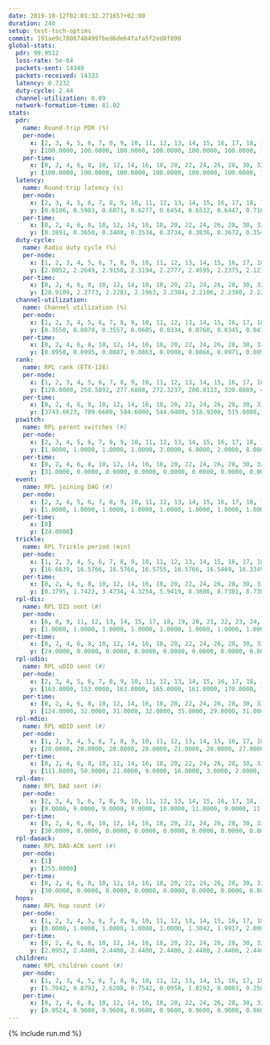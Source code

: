 ```yaml
---
date: 2019-10-12T02:03:32.271657+02:00
duration: 240
setup: test-tsch-optims
commit: 191ae9c7808740499fbed6de64fafa5f2ed8f890
global-stats:
  pdr: 99.9512
  loss-rate: 5e-04
  packets-sent: 14340
  packets-received: 14333
  latency: 0.7232
  duty-cycle: 2.44
  channel-utilization: 0.09
  network-formation-time: 81.02
stats:
  pdr:
    name: Round-trip PDR (%)
    per-node:
      x: [2, 3, 4, 5, 6, 7, 8, 9, 10, 11, 12, 13, 14, 15, 16, 17, 18, 19, 20, 21, 22, 23, 24, 25]
      y: [100.0000, 100.0000, 100.0000, 100.0000, 100.0000, 100.0000, 100.0000, 100.0000, 100.0000, 100.0000, 100.0000, 100.0000, 100.0000, 100.0000, 100.0000, 100.0000, 100.0000, 100.0000, 100.0000, 100.0000, 100.0000, 100.0000, 100.0000, 98.7993]
    per-time:
      x: [0, 2, 4, 6, 8, 10, 12, 14, 16, 18, 20, 22, 24, 26, 28, 30, 32, 34, 36, 38, 40, 42, 44, 46, 48, 50, 52, 54, 56, 58, 60, 62, 64, 66, 68, 70, 72, 74, 76, 78, 80, 82, 84, 86, 88, 90, 92, 94, 96, 98, 100, 102, 104, 106, 108, 110, 112, 114, 116, 118, 120, 122, 124, 126, 128, 130, 132, 134, 136, 138, 140, 142, 144, 146, 148, 150, 152, 154, 156, 158, 160, 162, 164, 166, 168, 170, 172, 174, 176, 178, 180, 182, 184, 186, 188, 190, 192, 194, 196, 198, 200, 202, 204, 206, 208, 210, 212, 214, 216, 218, 220, 222, 224, 226, 228, 230, 232, 234, 236, 238, 240]
      y: [100.0000, 100.0000, 100.0000, 100.0000, 100.0000, 100.0000, 100.0000, 100.0000, 100.0000, 100.0000, 100.0000, 100.0000, 100.0000, 100.0000, 100.0000, 100.0000, 100.0000, 100.0000, 100.0000, 100.0000, 100.0000, 100.0000, 100.0000, 100.0000, 100.0000, 100.0000, 100.0000, 100.0000, 100.0000, 100.0000, 100.0000, 100.0000, 100.0000, 100.0000, 100.0000, 100.0000, 95.8333, 98.3333, 100.0000, 100.0000, 100.0000, 100.0000, 100.0000, 100.0000, 100.0000, 100.0000, 100.0000, 100.0000, 100.0000, 100.0000, 100.0000, 100.0000, 100.0000, 100.0000, 100.0000, 100.0000, 100.0000, 100.0000, 100.0000, 100.0000, 100.0000, 100.0000, 100.0000, 100.0000, 100.0000, 100.0000, 100.0000, 100.0000, 100.0000, 100.0000, 100.0000, 100.0000, 100.0000, 100.0000, 100.0000, 100.0000, 100.0000, 100.0000, 100.0000, 100.0000, 100.0000, 100.0000, 100.0000, 100.0000, 100.0000, 100.0000, 100.0000, 100.0000, 100.0000, 100.0000, 100.0000, 100.0000, 100.0000, 100.0000, 100.0000, 100.0000, 100.0000, 100.0000, 100.0000, 100.0000, 100.0000, 100.0000, 100.0000, 100.0000, 100.0000, 100.0000, 100.0000, 100.0000, 100.0000, 100.0000, 100.0000, 100.0000, 100.0000, 100.0000, 100.0000, 100.0000, 100.0000, 100.0000, 100.0000, 100.0000, null]
  latency:
    name: Round-trip latency (s)
    per-node:
      x: [2, 3, 4, 5, 6, 7, 8, 9, 10, 11, 12, 13, 14, 15, 16, 17, 18, 19, 20, 21, 22, 23, 24, 25]
      y: [0.6106, 0.5983, 0.6071, 0.6277, 0.6454, 0.6532, 0.6447, 0.7103, 0.6826, 0.6906, 0.6471, 0.6339, 0.7520, 0.7374, 0.6791, 0.7594, 0.7810, 0.6991, 0.8683, 0.7735, 0.8874, 0.9140, 0.9182, 0.8366]
    per-time:
      x: [0, 2, 4, 6, 8, 10, 12, 14, 16, 18, 20, 22, 24, 26, 28, 30, 32, 34, 36, 38, 40, 42, 44, 46, 48, 50, 52, 54, 56, 58, 60, 62, 64, 66, 68, 70, 72, 74, 76, 78, 80, 82, 84, 86, 88, 90, 92, 94, 96, 98, 100, 102, 104, 106, 108, 110, 112, 114, 116, 118, 120, 122, 124, 126, 128, 130, 132, 134, 136, 138, 140, 142, 144, 146, 148, 150, 152, 154, 156, 158, 160, 162, 164, 166, 168, 170, 172, 174, 176, 178, 180, 182, 184, 186, 188, 190, 192, 194, 196, 198, 200, 202, 204, 206, 208, 210, 212, 214, 216, 218, 220, 222, 224, 226, 228, 230, 232, 234, 236, 238, 240]
      y: [0.3891, 0.3650, 0.3408, 0.3534, 0.3734, 0.3836, 0.3672, 0.3545, 0.3700, 0.3476, 0.3440, 0.3683, 0.3648, 0.3573, 0.3554, 0.3599, 0.3719, 0.3962, 0.3651, 0.3320, 0.3523, 0.3868, 0.3471, 0.3673, 0.3616, 0.3509, 0.3688, 0.3470, 0.3585, 0.3735, 0.3563, 0.3335, 0.3719, 0.3564, 0.3577, 0.3443, 0.3418, 0.3603, 0.3400, 0.3209, 0.3650, 0.4026, 0.3240, 0.3582, 0.3598, 0.3441, 0.2919, 0.3455, 0.3527, 0.3539, 0.3458, 0.3853, 0.3367, 0.4920, 0.5311, 0.3363, 0.3614, 0.3483, 0.3386, 0.5996, 0.6807, 0.6093, 0.4741, 0.3557, 0.3585, 0.7214, 1.0788, 0.8876, 0.5999, 0.5591, 0.4226, 0.7354, 1.2856, 1.2510, 0.9248, 0.6712, 0.6330, 0.8400, 1.2779, 1.2727, 1.2749, 1.0751, 0.8808, 0.8282, 1.2326, 1.2500, 1.2659, 1.2586, 1.2158, 1.0582, 1.2690, 1.2886, 1.2729, 1.2727, 1.2714, 1.2617, 1.2615, 1.2847, 1.2619, 1.2710, 1.2771, 1.2794, 1.2527, 1.2638, 1.2783, 1.2477, 1.2812, 1.2651, 1.2681, 1.2620, 1.2629, 1.2825, 1.2762, 1.2963, 1.2736, 1.3096, 1.2371, 1.2760, 1.2645, 1.2570, null]
  duty-cycle:
    name: Radio duty cycle (%)
    per-node:
      x: [1, 2, 3, 4, 5, 6, 7, 8, 9, 10, 11, 12, 13, 14, 15, 16, 17, 18, 19, 20, 21, 22, 23, 24, 25]
      y: [2.8052, 2.2649, 2.9150, 2.3194, 2.2777, 2.4595, 2.2375, 2.1212, 2.1994, 2.2958, 2.2358, 2.2982, 2.5371, 2.3641, 2.3591, 2.6890, 2.4804, 2.4650, 2.6221, 2.5701, 2.4471, 2.5797, 2.4228, 2.4734, 2.4697]
    per-time:
      x: [0, 2, 4, 6, 8, 10, 12, 14, 16, 18, 20, 22, 24, 26, 28, 30, 32, 34, 36, 38, 40, 42, 44, 46, 48, 50, 52, 54, 56, 58, 60, 62, 64, 66, 68, 70, 72, 74, 76, 78, 80, 82, 84, 86, 88, 90, 92, 94, 96, 98, 100, 102, 104, 106, 108, 110, 112, 114, 116, 118, 120, 122, 124, 126, 128, 130, 132, 134, 136, 138, 140, 142, 144, 146, 148, 150, 152, 154, 156, 158, 160, 162, 164, 166, 168, 170, 172, 174, 176, 178, 180, 182, 184, 186, 188, 190, 192, 194, 196, 198, 200, 202, 204, 206, 208, 210, 212, 214, 216, 218, 220, 222, 224, 226, 228, 230, 232, 234, 236, 238, 240]
      y: [28.9109, 2.2773, 2.2281, 2.1963, 2.2304, 2.2106, 2.2380, 2.2277, 2.2052, 2.2365, 2.1901, 2.2183, 2.2215, 2.2200, 2.2416, 2.2402, 2.2155, 2.2396, 2.2199, 2.2289, 2.1855, 2.2332, 2.2176, 2.2237, 2.2283, 2.2137, 2.2159, 2.2222, 2.2343, 2.2315, 2.2199, 2.2213, 2.2064, 2.2418, 2.2178, 2.2088, 2.2164, 2.4443, 2.2494, 2.2105, 2.2092, 2.2412, 2.2360, 2.2260, 2.2121, 2.2141, 2.2089, 2.1941, 2.2006, 2.2161, 2.2283, 2.2066, 2.2233, 2.1855, 2.2020, 2.2080, 2.2153, 2.2358, 2.2007, 2.1941, 2.1897, 2.1946, 2.2146, 2.2098, 2.1935, 2.1916, 2.1969, 2.2042, 2.2284, 2.1830, 2.1961, 2.2039, 2.1902, 2.2059, 2.2207, 2.2087, 2.2117, 2.2046, 2.2155, 2.1839, 2.2030, 2.2036, 2.2016, 2.1910, 2.1995, 2.2011, 2.2125, 2.2067, 2.1903, 2.2059, 2.2027, 2.2163, 2.2251, 2.2058, 2.2087, 2.1992, 2.1856, 2.2126, 2.2105, 2.2067, 2.2104, 2.2117, 2.2071, 2.5619, 2.4700, 2.3593, 2.4125, 2.2012, 2.1935, 2.2125, 2.1964, 2.1972, 2.2178, 2.2142, 2.2333, 2.2069, 2.2249, 2.1901, 2.2090, 2.2151, null]
  channel-utilization:
    name: Channel utilization (%)
    per-node:
      x: [1, 2, 3, 4, 5, 6, 7, 8, 9, 10, 11, 12, 13, 14, 15, 16, 17, 18, 19, 20, 21, 22, 23, 24, 25]
      y: [0.3550, 0.0870, 0.3557, 0.0605, 0.0334, 0.0760, 0.0345, 0.0412, 0.0330, 0.1241, 0.0347, 0.0345, 0.1041, 0.0358, 0.0501, 0.2443, 0.0446, 0.1060, 0.1184, 0.0375, 0.0610, 0.0328, 0.0325, 0.0319, 0.0404]
    per-time:
      x: [0, 2, 4, 6, 8, 10, 12, 14, 16, 18, 20, 22, 24, 26, 28, 30, 32, 34, 36, 38, 40, 42, 44, 46, 48, 50, 52, 54, 56, 58, 60, 62, 64, 66, 68, 70, 72, 74, 76, 78, 80, 82, 84, 86, 88, 90, 92, 94, 96, 98, 100, 102, 104, 106, 108, 110, 112, 114, 116, 118, 120, 122, 124, 126, 128, 130, 132, 134, 136, 138, 140, 142, 144, 146, 148, 150, 152, 154, 156, 158, 160, 162, 164, 166, 168, 170, 172, 174, 176, 178, 180, 182, 184, 186, 188, 190, 192, 194, 196, 198, 200, 202, 204, 206, 208, 210, 212, 214, 216, 218, 220, 222, 224, 226, 228, 230, 232, 234, 236, 238, 240]
      y: [0.0950, 0.0995, 0.0887, 0.0863, 0.0908, 0.0866, 0.0971, 0.0891, 0.0847, 0.0961, 0.0842, 0.0898, 0.0915, 0.0908, 0.0953, 0.0982, 0.0860, 0.0963, 0.0911, 0.0937, 0.0811, 0.0956, 0.0881, 0.0898, 0.0915, 0.0899, 0.0902, 0.0887, 0.0979, 0.0928, 0.0904, 0.0905, 0.0861, 0.0944, 0.0925, 0.0850, 0.0951, 0.1003, 0.0965, 0.0859, 0.0844, 0.0964, 0.0930, 0.0891, 0.0890, 0.0865, 0.0869, 0.0813, 0.0822, 0.0880, 0.0917, 0.0859, 0.0912, 0.0787, 0.0851, 0.0866, 0.0885, 0.0925, 0.0835, 0.0821, 0.0808, 0.0817, 0.0880, 0.0885, 0.0825, 0.0813, 0.0835, 0.0887, 0.0924, 0.0822, 0.0845, 0.0882, 0.0840, 0.0913, 0.0951, 0.0881, 0.0831, 0.0846, 0.0902, 0.0810, 0.0873, 0.0835, 0.0860, 0.0807, 0.0814, 0.0819, 0.0872, 0.0840, 0.0813, 0.0838, 0.0844, 0.0896, 0.0882, 0.0826, 0.0831, 0.0797, 0.0802, 0.0859, 0.0847, 0.0862, 0.0826, 0.0868, 0.0848, 0.2152, 0.1150, 0.0613, 0.0973, 0.0833, 0.0824, 0.0858, 0.0809, 0.0822, 0.0858, 0.0878, 0.0907, 0.0858, 0.0888, 0.0816, 0.0846, 0.0856, null]
  rank:
    name: RPL rank (ETX-128)
    per-node:
      x: [1, 2, 3, 4, 5, 6, 7, 8, 9, 10, 11, 12, 13, 14, 15, 16, 17, 18, 19, 20, 21, 22, 23, 24, 25]
      y: [128.0000, 258.5892, 277.6888, 272.3237, 280.8133, 320.8889, 443.6707, 456.0702, 544.3831, 363.9212, 531.9102, 441.7562, 473.9383, 524.0968, 551.5309, 433.9544, 582.4251, 575.0988, 833.6831, 702.3603, 928.6296, 744.7358, 761.6397, 801.7459, 1872.2745]
    per-time:
      x: [0, 2, 4, 6, 8, 10, 12, 14, 16, 18, 20, 22, 24, 26, 28, 30, 32, 34, 36, 38, 40, 42, 44, 46, 48, 50, 52, 54, 56, 58, 60, 62, 64, 66, 68, 70, 72, 74, 76, 78, 80, 82, 84, 86, 88, 90, 92, 94, 96, 98, 100, 102, 104, 106, 108, 110, 112, 114, 116, 118, 120, 122, 124, 126, 128, 130, 132, 134, 136, 138, 140, 142, 144, 146, 148, 150, 152, 154, 156, 158, 160, 162, 164, 166, 168, 170, 172, 174, 176, 178, 180, 182, 184, 186, 188, 190, 192, 194, 196, 198, 200, 202, 204, 206, 208, 210, 212, 214, 216, 218, 220, 222, 224, 226, 228, 230, 232, 234, 236, 238, 240]
      y: [3743.6623, 709.6600, 584.6000, 544.0400, 518.9200, 515.0800, 526.2200, 533.5400, 527.5000, 527.1765, 536.6000, 547.2941, 538.4800, 536.7451, 522.3200, 521.2200, 516.8600, 511.6471, 504.8200, 502.4600, 510.2941, 512.9000, 520.9200, 518.4600, 507.8600, 501.7000, 493.0600, 486.7200, 494.0400, 548.4400, 561.0392, 567.4400, 564.0392, 559.9400, 542.3019, 518.4808, 678.1452, 4237.7115, 491.2549, 485.9020, 487.0000, 485.0000, 480.1600, 468.2500, 467.4200, 466.4000, 463.0588, 462.6000, 454.0769, 455.3400, 453.8000, 458.5600, 454.9800, 453.2200, 448.3800, 449.1373, 452.4400, 450.9000, 455.3529, 454.1600, 462.7400, 450.7000, 469.3000, 508.1200, 507.0600, 503.4200, 509.0400, 518.4545, 502.5577, 526.4800, 528.1961, 524.6275, 519.8600, 521.6731, 512.6481, 491.9804, 485.1600, 479.9400, 474.8400, 476.0400, 484.2830, 472.9804, 482.7500, 494.3600, 503.9412, 495.3208, 484.7800, 492.6275, 480.6471, 473.0588, 468.3137, 462.1176, 462.2549, 461.3400, 461.3200, 460.9400, 466.0800, 480.3800, 483.6200, 487.5000, 493.8600, 491.5800, 487.6863, 485.3200, 542.8049, 595.0018, 532.7169, 502.6125, 468.5800, 468.5000, 480.2157, 488.7843, 488.7647, 488.6800, 486.4600, 481.5600, 474.5200, 477.5294, 473.1346, 481.6000, 571.0000]
  pswitch:
    name: RPL parent switches (#)
    per-node:
      x: [2, 3, 4, 5, 6, 7, 8, 9, 10, 11, 12, 13, 14, 15, 16, 17, 18, 19, 20, 21, 22, 23, 24, 25]
      y: [1.0000, 1.0000, 1.0000, 1.0000, 3.0000, 6.0000, 2.0000, 8.0000, 1.0000, 5.0000, 2.0000, 3.0000, 8.0000, 3.0000, 1.0000, 7.0000, 6.0000, 3.0000, 8.0000, 3.0000, 7.0000, 8.0000, 5.0000, 14.0000]
    per-time:
      x: [0, 2, 4, 6, 8, 10, 12, 14, 16, 18, 20, 22, 24, 26, 28, 30, 32, 34, 36, 38, 40, 42, 44, 46, 48, 50, 52, 54, 56, 58, 60, 62, 64, 66, 68, 70, 72, 74, 76, 78, 80, 82, 84, 86, 88, 90, 92, 94, 96, 98, 100, 102, 104, 106, 108, 110, 112, 114, 116, 118, 120, 122, 124, 126, 128, 130, 132, 134, 136, 138, 140, 142, 144, 146, 148, 150, 152, 154, 156, 158, 160, 162, 164, 166, 168, 170, 172, 174, 176, 178, 180, 182, 184, 186, 188, 190, 192, 194, 196, 198, 200, 202, 204, 206, 208, 210, 212, 214, 216, 218, 220, 222, 224, 226, 228, 230, 232, 234, 236]
      y: [31.0000, 0.0000, 0.0000, 0.0000, 0.0000, 0.0000, 0.0000, 0.0000, 0.0000, 1.0000, 0.0000, 1.0000, 0.0000, 1.0000, 0.0000, 0.0000, 0.0000, 1.0000, 0.0000, 0.0000, 1.0000, 0.0000, 0.0000, 0.0000, 0.0000, 0.0000, 0.0000, 0.0000, 0.0000, 0.0000, 1.0000, 0.0000, 1.0000, 0.0000, 3.0000, 2.0000, 12.0000, 1.0000, 1.0000, 1.0000, 0.0000, 1.0000, 0.0000, 2.0000, 0.0000, 0.0000, 1.0000, 0.0000, 2.0000, 0.0000, 0.0000, 0.0000, 0.0000, 0.0000, 0.0000, 1.0000, 0.0000, 0.0000, 1.0000, 0.0000, 0.0000, 0.0000, 0.0000, 0.0000, 0.0000, 0.0000, 0.0000, 5.0000, 2.0000, 0.0000, 1.0000, 1.0000, 0.0000, 2.0000, 4.0000, 1.0000, 0.0000, 0.0000, 0.0000, 0.0000, 3.0000, 1.0000, 2.0000, 0.0000, 1.0000, 3.0000, 0.0000, 1.0000, 1.0000, 1.0000, 1.0000, 1.0000, 1.0000, 0.0000, 0.0000, 0.0000, 0.0000, 0.0000, 0.0000, 2.0000, 0.0000, 0.0000, 1.0000, 0.0000, 0.0000, 0.0000, 0.0000, 0.0000, 0.0000, 0.0000, 1.0000, 1.0000, 1.0000, 0.0000, 0.0000, 0.0000, 0.0000, 1.0000, 2.0000]
  event:
    name: RPL joining DAG (#)
    per-node:
      x: [2, 3, 4, 5, 6, 7, 8, 9, 10, 11, 12, 13, 14, 15, 16, 17, 18, 19, 20, 21, 22, 23, 24, 25]
      y: [1.0000, 1.0000, 1.0000, 1.0000, 1.0000, 1.0000, 1.0000, 1.0000, 1.0000, 1.0000, 1.0000, 1.0000, 1.0000, 1.0000, 1.0000, 1.0000, 1.0000, 1.0000, 1.0000, 1.0000, 1.0000, 1.0000, 1.0000, 1.0000]
    per-time:
      x: [0]
      y: [24.0000]
  trickle:
    name: RPL Trickle period (min)
    per-node:
      x: [1, 2, 3, 4, 5, 6, 7, 8, 9, 10, 11, 12, 13, 14, 15, 16, 17, 18, 19, 20, 21, 22, 23, 24, 25]
      y: [16.6639, 16.5766, 16.5766, 16.5755, 16.5766, 16.5469, 16.3349, 16.5341, 16.5657, 16.5755, 16.5545, 16.5431, 16.4655, 16.5569, 16.5326, 16.5392, 16.4749, 17.2202, 15.7277, 15.6314, 15.6381, 15.6847, 16.4915, 15.6465, 15.0492]
    per-time:
      x: [0, 2, 4, 6, 8, 10, 12, 14, 16, 18, 20, 22, 24, 26, 28, 30, 32, 34, 36, 38, 40, 42, 44, 46, 48, 50, 52, 54, 56, 58, 60, 62, 64, 66, 68, 70, 72, 74, 76, 78, 80, 82, 84, 86, 88, 90, 92, 94, 96, 98, 100, 102, 104, 106, 108, 110, 112, 114, 116, 118, 120, 122, 124, 126, 128, 130, 132, 134, 136, 138, 140, 142, 144, 146, 148, 150, 152, 154, 156, 158, 160, 162, 164, 166, 168, 170, 172, 174, 176, 178, 180, 182, 184, 186, 188, 190, 192, 194, 196, 198, 200, 202, 204, 206, 208, 210, 212, 214, 216, 218, 220, 222, 224, 226, 228, 230, 232, 234, 236, 238, 240]
      y: [0.3795, 1.7422, 3.4734, 4.3254, 5.9419, 8.3886, 8.7381, 8.7381, 9.7867, 15.9342, 17.4763, 17.4763, 17.4763, 17.4763, 17.4763, 17.4763, 17.4763, 17.4763, 17.4763, 17.4763, 17.4763, 17.4763, 17.4763, 17.4763, 17.4763, 17.4763, 17.4763, 17.4763, 17.4763, 17.4763, 17.4763, 17.4763, 17.4763, 17.4763, 17.4763, 17.4763, 15.8048, 16.1529, 12.9037, 12.9787, 13.8063, 13.8782, 15.0296, 14.9557, 15.0296, 15.0296, 16.2769, 17.4763, 17.4763, 17.4763, 17.4763, 17.4763, 17.4763, 17.4763, 17.4763, 17.4763, 17.4763, 17.4763, 17.4763, 17.4763, 17.4763, 17.4763, 17.4763, 17.4763, 17.4763, 17.4763, 17.4763, 17.4763, 17.4763, 17.4763, 17.4763, 17.4763, 17.4763, 17.4763, 17.4763, 17.4763, 17.4763, 17.4763, 17.4763, 17.4763, 17.4763, 17.4763, 17.4763, 17.4763, 17.4763, 17.4763, 17.4763, 17.4763, 17.4763, 17.4763, 17.4763, 17.4763, 17.4763, 17.4763, 17.4763, 17.4763, 17.4763, 17.4763, 17.4763, 17.4763, 17.4763, 17.4763, 17.4763, 17.4763, 17.4763, 17.4763, 17.4763, 17.4763, 17.4763, 17.4763, 17.4763, 17.4763, 17.4763, 17.4763, 17.4763, 17.4763, 17.4763, 17.4763, 17.4763, 17.4763, 17.4763]
  rpl-dis:
    name: RPL DIS sent (#)
    per-node:
      x: [6, 8, 9, 11, 12, 13, 14, 15, 17, 18, 19, 20, 21, 22, 23, 24, 25]
      y: [1.0000, 1.0000, 1.0000, 1.0000, 1.0000, 1.0000, 1.0000, 1.0000, 1.0000, 3.0000, 2.0000, 2.0000, 1.0000, 2.0000, 2.0000, 3.0000, 5.0000]
    per-time:
      x: [0, 2, 4, 6, 8, 10, 12, 14, 16, 18, 20, 22, 24, 26, 28, 30, 32, 34, 36, 38, 40, 42, 44, 46, 48, 50, 52, 54, 56, 58, 60, 62, 64, 66, 68, 70, 72, 74, 76, 78, 80, 82, 84, 86, 88, 90, 92, 94, 96, 98, 100, 102, 104, 106, 108, 110, 112, 114, 116, 118, 120, 122, 124, 126, 128, 130, 132, 134, 136, 138, 140, 142, 144, 146, 148, 150, 152, 154, 156, 158, 160, 162, 164, 166, 168, 170, 172, 174, 176, 178, 180, 182, 184, 186, 188, 190, 192, 194, 196, 198, 200, 202, 204, 206, 208, 210]
      y: [24.0000, 0.0000, 0.0000, 0.0000, 0.0000, 0.0000, 0.0000, 0.0000, 0.0000, 0.0000, 0.0000, 0.0000, 0.0000, 0.0000, 0.0000, 0.0000, 0.0000, 0.0000, 0.0000, 0.0000, 0.0000, 0.0000, 0.0000, 0.0000, 0.0000, 0.0000, 0.0000, 0.0000, 0.0000, 0.0000, 0.0000, 0.0000, 0.0000, 0.0000, 0.0000, 0.0000, 0.0000, 3.0000, 0.0000, 0.0000, 0.0000, 0.0000, 0.0000, 0.0000, 0.0000, 0.0000, 0.0000, 0.0000, 0.0000, 0.0000, 0.0000, 0.0000, 0.0000, 0.0000, 0.0000, 0.0000, 0.0000, 0.0000, 0.0000, 0.0000, 0.0000, 0.0000, 0.0000, 0.0000, 0.0000, 0.0000, 0.0000, 0.0000, 0.0000, 0.0000, 0.0000, 0.0000, 0.0000, 0.0000, 0.0000, 0.0000, 0.0000, 0.0000, 0.0000, 0.0000, 0.0000, 0.0000, 0.0000, 0.0000, 0.0000, 0.0000, 0.0000, 0.0000, 0.0000, 0.0000, 0.0000, 0.0000, 0.0000, 0.0000, 0.0000, 0.0000, 0.0000, 0.0000, 0.0000, 0.0000, 0.0000, 0.0000, 0.0000, 0.0000, 1.0000, 1.0000]
  rpl-udio:
    name: RPL uDIO sent (#)
    per-node:
      x: [2, 3, 4, 5, 6, 7, 8, 9, 10, 11, 12, 13, 14, 15, 16, 17, 18, 19, 20, 21, 22, 23, 24, 25]
      y: [163.0000, 153.0000, 163.0000, 165.0000, 161.0000, 170.0000, 163.0000, 166.0000, 146.0000, 170.0000, 168.0000, 177.0000, 176.0000, 163.0000, 131.0000, 171.0000, 185.0000, 163.0000, 173.0000, 162.0000, 166.0000, 169.0000, 169.0000, 167.0000]
    per-time:
      x: [0, 2, 4, 6, 8, 10, 12, 14, 16, 18, 20, 22, 24, 26, 28, 30, 32, 34, 36, 38, 40, 42, 44, 46, 48, 50, 52, 54, 56, 58, 60, 62, 64, 66, 68, 70, 72, 74, 76, 78, 80, 82, 84, 86, 88, 90, 92, 94, 96, 98, 100, 102, 104, 106, 108, 110, 112, 114, 116, 118, 120, 122, 124, 126, 128, 130, 132, 134, 136, 138, 140, 142, 144, 146, 148, 150, 152, 154, 156, 158, 160, 162, 164, 166, 168, 170, 172, 174, 176, 178, 180, 182, 184, 186, 188, 190, 192, 194, 196, 198, 200, 202, 204, 206, 208, 210, 212, 214, 216, 218, 220, 222, 224, 226, 228, 230, 232, 234, 236, 238, 240]
      y: [124.0000, 32.0000, 31.0000, 32.0000, 35.0000, 29.0000, 31.0000, 37.0000, 31.0000, 35.0000, 34.0000, 33.0000, 31.0000, 33.0000, 32.0000, 35.0000, 31.0000, 35.0000, 28.0000, 34.0000, 31.0000, 36.0000, 36.0000, 30.0000, 35.0000, 27.0000, 34.0000, 30.0000, 36.0000, 42.0000, 34.0000, 32.0000, 33.0000, 34.0000, 30.0000, 26.0000, 36.0000, 36.0000, 35.0000, 30.0000, 30.0000, 28.0000, 30.0000, 28.0000, 28.0000, 35.0000, 34.0000, 31.0000, 28.0000, 29.0000, 27.0000, 33.0000, 36.0000, 31.0000, 32.0000, 32.0000, 32.0000, 28.0000, 31.0000, 33.0000, 31.0000, 33.0000, 38.0000, 34.0000, 27.0000, 28.0000, 33.0000, 36.0000, 38.0000, 33.0000, 32.0000, 36.0000, 30.0000, 28.0000, 28.0000, 29.0000, 34.0000, 33.0000, 33.0000, 32.0000, 27.0000, 33.0000, 28.0000, 38.0000, 29.0000, 32.0000, 35.0000, 30.0000, 33.0000, 30.0000, 33.0000, 35.0000, 34.0000, 30.0000, 32.0000, 23.0000, 31.0000, 34.0000, 29.0000, 35.0000, 35.0000, 36.0000, 30.0000, 30.0000, 41.0000, 36.0000, 37.0000, 34.0000, 30.0000, 35.0000, 29.0000, 28.0000, 37.0000, 30.0000, 33.0000, 31.0000, 29.0000, 30.0000, 30.0000, 32.0000, 8.0000]
  rpl-mdio:
    name: RPL mDIO sent (#)
    per-node:
      x: [1, 2, 3, 4, 5, 6, 7, 8, 9, 10, 11, 12, 13, 14, 15, 16, 17, 18, 19, 20, 21, 22, 23, 24, 25]
      y: [20.0000, 20.0000, 20.0000, 20.0000, 21.0000, 20.0000, 27.0000, 21.0000, 20.0000, 22.0000, 21.0000, 20.0000, 23.0000, 20.0000, 20.0000, 21.0000, 21.0000, 32.0000, 27.0000, 29.0000, 29.0000, 31.0000, 22.0000, 31.0000, 34.0000]
    per-time:
      x: [0, 2, 4, 6, 8, 10, 12, 14, 16, 18, 20, 22, 24, 26, 28, 30, 32, 34, 36, 38, 40, 42, 44, 46, 48, 50, 52, 54, 56, 58, 60, 62, 64, 66, 68, 70, 72, 74, 76, 78, 80, 82, 84, 86, 88, 90, 92, 94, 96, 98, 100, 102, 104, 106, 108, 110, 112, 114, 116, 118, 120, 122, 124, 126, 128, 130, 132, 134, 136, 138, 140, 142, 144, 146, 148, 150, 152, 154, 156, 158, 160, 162, 164, 166, 168, 170, 172, 174, 176, 178, 180, 182, 184, 186, 188, 190, 192, 194, 196, 198, 200, 202, 204, 206, 208, 210, 212, 214, 216, 218, 220, 222, 224, 226, 228, 230, 232, 234, 236, 238]
      y: [111.0000, 50.0000, 21.0000, 9.0000, 16.0000, 3.0000, 2.0000, 9.0000, 11.0000, 3.0000, 0.0000, 0.0000, 0.0000, 5.0000, 5.0000, 3.0000, 9.0000, 3.0000, 0.0000, 0.0000, 0.0000, 0.0000, 3.0000, 9.0000, 8.0000, 2.0000, 2.0000, 1.0000, 0.0000, 0.0000, 1.0000, 9.0000, 7.0000, 4.0000, 2.0000, 1.0000, 3.0000, 8.0000, 27.0000, 5.0000, 8.0000, 7.0000, 7.0000, 5.0000, 3.0000, 3.0000, 1.0000, 0.0000, 2.0000, 2.0000, 5.0000, 6.0000, 5.0000, 2.0000, 0.0000, 3.0000, 1.0000, 7.0000, 3.0000, 4.0000, 4.0000, 3.0000, 3.0000, 0.0000, 0.0000, 1.0000, 5.0000, 5.0000, 3.0000, 6.0000, 2.0000, 2.0000, 1.0000, 0.0000, 1.0000, 2.0000, 7.0000, 7.0000, 5.0000, 0.0000, 3.0000, 0.0000, 0.0000, 1.0000, 5.0000, 6.0000, 6.0000, 4.0000, 2.0000, 1.0000, 0.0000, 0.0000, 7.0000, 5.0000, 3.0000, 4.0000, 2.0000, 2.0000, 2.0000, 0.0000, 3.0000, 6.0000, 2.0000, 4.0000, 6.0000, 1.0000, 2.0000, 1.0000, 0.0000, 5.0000, 6.0000, 2.0000, 4.0000, 6.0000, 1.0000, 1.0000, 0.0000, 0.0000, 5.0000, 1.0000]
  rpl-dao:
    name: RPL DAO sent (#)
    per-node:
      x: [2, 3, 4, 5, 6, 7, 8, 9, 10, 11, 12, 13, 14, 15, 16, 17, 18, 19, 20, 21, 22, 23, 24, 25]
      y: [9.0000, 9.0000, 9.0000, 9.0000, 10.0000, 11.0000, 9.0000, 11.0000, 9.0000, 11.0000, 10.0000, 11.0000, 12.0000, 10.0000, 9.0000, 13.0000, 11.0000, 10.0000, 13.0000, 11.0000, 12.0000, 12.0000, 12.0000, 22.0000]
    per-time:
      x: [0, 2, 4, 6, 8, 10, 12, 14, 16, 18, 20, 22, 24, 26, 28, 30, 32, 34, 36, 38, 40, 42, 44, 46, 48, 50, 52, 54, 56, 58, 60, 62, 64, 66, 68, 70, 72, 74, 76, 78, 80, 82, 84, 86, 88, 90, 92, 94, 96, 98, 100, 102, 104, 106, 108, 110, 112, 114, 116, 118, 120, 122, 124, 126, 128, 130, 132, 134, 136, 138, 140, 142, 144, 146, 148, 150, 152, 154, 156, 158, 160, 162, 164, 166, 168, 170, 172, 174, 176, 178, 180, 182, 184, 186, 188, 190, 192, 194, 196, 198, 200, 202, 204, 206, 208, 210, 212, 214, 216, 218, 220, 222, 224, 226, 228, 230, 232, 234, 236, 238]
      y: [30.0000, 0.0000, 0.0000, 0.0000, 0.0000, 0.0000, 0.0000, 0.0000, 0.0000, 1.0000, 0.0000, 1.0000, 0.0000, 1.0000, 18.0000, 3.0000, 0.0000, 1.0000, 0.0000, 0.0000, 1.0000, 0.0000, 0.0000, 0.0000, 1.0000, 0.0000, 0.0000, 1.0000, 14.0000, 6.0000, 1.0000, 1.0000, 1.0000, 0.0000, 4.0000, 2.0000, 13.0000, 1.0000, 2.0000, 1.0000, 0.0000, 1.0000, 5.0000, 8.0000, 0.0000, 0.0000, 1.0000, 1.0000, 5.0000, 2.0000, 1.0000, 0.0000, 2.0000, 0.0000, 1.0000, 1.0000, 2.0000, 8.0000, 2.0000, 0.0000, 0.0000, 1.0000, 3.0000, 3.0000, 1.0000, 0.0000, 1.0000, 6.0000, 1.0000, 0.0000, 3.0000, 7.0000, 1.0000, 2.0000, 4.0000, 2.0000, 0.0000, 2.0000, 0.0000, 1.0000, 4.0000, 1.0000, 3.0000, 0.0000, 3.0000, 7.0000, 2.0000, 3.0000, 1.0000, 2.0000, 1.0000, 2.0000, 2.0000, 1.0000, 1.0000, 0.0000, 1.0000, 2.0000, 1.0000, 6.0000, 3.0000, 0.0000, 4.0000, 1.0000, 3.0000, 1.0000, 1.0000, 2.0000, 1.0000, 0.0000, 2.0000, 1.0000, 2.0000, 3.0000, 4.0000, 1.0000, 4.0000, 1.0000, 5.0000, 1.0000]
  rpl-daoack:
    name: RPL DAO-ACK sent (#)
    per-node:
      x: [1]
      y: [255.0000]
    per-time:
      x: [0, 2, 4, 6, 8, 10, 12, 14, 16, 18, 20, 22, 24, 26, 28, 30, 32, 34, 36, 38, 40, 42, 44, 46, 48, 50, 52, 54, 56, 58, 60, 62, 64, 66, 68, 70, 72, 74, 76, 78, 80, 82, 84, 86, 88, 90, 92, 94, 96, 98, 100, 102, 104, 106, 108, 110, 112, 114, 116, 118, 120, 122, 124, 126, 128, 130, 132, 134, 136, 138, 140, 142, 144, 146, 148, 150, 152, 154, 156, 158, 160, 162, 164, 166, 168, 170, 172, 174, 176, 178, 180, 182, 184, 186, 188, 190, 192, 194, 196, 198, 200, 202, 204, 206, 208, 210, 212, 214, 216, 218, 220, 222, 224, 226, 228, 230, 232, 234, 236, 238]
      y: [30.0000, 0.0000, 0.0000, 0.0000, 0.0000, 0.0000, 0.0000, 0.0000, 0.0000, 1.0000, 0.0000, 1.0000, 0.0000, 1.0000, 18.0000, 3.0000, 0.0000, 1.0000, 0.0000, 0.0000, 1.0000, 0.0000, 0.0000, 0.0000, 1.0000, 0.0000, 0.0000, 1.0000, 14.0000, 6.0000, 1.0000, 1.0000, 1.0000, 0.0000, 4.0000, 2.0000, 3.0000, 1.0000, 2.0000, 1.0000, 0.0000, 1.0000, 6.0000, 7.0000, 0.0000, 0.0000, 1.0000, 1.0000, 5.0000, 2.0000, 1.0000, 0.0000, 2.0000, 0.0000, 1.0000, 1.0000, 2.0000, 8.0000, 2.0000, 0.0000, 0.0000, 1.0000, 3.0000, 3.0000, 1.0000, 0.0000, 1.0000, 6.0000, 1.0000, 0.0000, 3.0000, 7.0000, 1.0000, 2.0000, 4.0000, 2.0000, 0.0000, 2.0000, 0.0000, 1.0000, 4.0000, 1.0000, 3.0000, 0.0000, 3.0000, 7.0000, 2.0000, 3.0000, 1.0000, 2.0000, 1.0000, 2.0000, 2.0000, 1.0000, 1.0000, 0.0000, 1.0000, 2.0000, 1.0000, 6.0000, 3.0000, 0.0000, 4.0000, 2.0000, 2.0000, 1.0000, 1.0000, 2.0000, 1.0000, 0.0000, 2.0000, 1.0000, 2.0000, 3.0000, 4.0000, 1.0000, 4.0000, 1.0000, 5.0000, 1.0000]
  hops:
    name: RPL hop count (#)
    per-node:
      x: [1, 2, 3, 4, 5, 6, 7, 8, 9, 10, 11, 12, 13, 14, 15, 16, 17, 18, 19, 20, 21, 22, 23, 24, 25]
      y: [0.0000, 1.0000, 1.0000, 1.0000, 1.0000, 1.3042, 1.9917, 2.0000, 2.1958, 1.0000, 2.1500, 2.0000, 2.0000, 2.3750, 2.5667, 2.0000, 3.0000, 3.1625, 3.0502, 4.0042, 3.2845, 4.0042, 4.3180, 4.3347, 4.1632]
    per-time:
      x: [0, 2, 4, 6, 8, 10, 12, 14, 16, 18, 20, 22, 24, 26, 28, 30, 32, 34, 36, 38, 40, 42, 44, 46, 48, 50, 52, 54, 56, 58, 60, 62, 64, 66, 68, 70, 72, 74, 76, 78, 80, 82, 84, 86, 88, 90, 92, 94, 96, 98, 100, 102, 104, 106, 108, 110, 112, 114, 116, 118, 120, 122, 124, 126, 128, 130, 132, 134, 136, 138, 140, 142, 144, 146, 148, 150, 152, 154, 156, 158, 160, 162, 164, 166, 168, 170, 172, 174, 176, 178, 180, 182, 184, 186, 188, 190, 192, 194, 196, 198, 200, 202, 204, 206, 208, 210, 212, 214, 216, 218, 220, 222, 224, 226, 228, 230, 232, 234, 236, 238]
      y: [2.0952, 2.4400, 2.4400, 2.4400, 2.4400, 2.4400, 2.4400, 2.4400, 2.4400, 2.4400, 2.4400, 2.4600, 2.4800, 2.4800, 2.4800, 2.4800, 2.4800, 2.4800, 2.4800, 2.4800, 2.4400, 2.4400, 2.4400, 2.4400, 2.4400, 2.4400, 2.4400, 2.4400, 2.4400, 2.4400, 2.4400, 2.4400, 2.4400, 2.4400, 2.3800, 2.3600, 2.3800, 2.4000, 2.4200, 2.4400, 2.4400, 2.4600, 2.4800, 2.4400, 2.4400, 2.4400, 2.4400, 2.4400, 2.4000, 2.3600, 2.3600, 2.3600, 2.3600, 2.3600, 2.3600, 2.2800, 2.2800, 2.2800, 2.2800, 2.2800, 2.2800, 2.2800, 2.2800, 2.2800, 2.2800, 2.2800, 2.2800, 2.3600, 2.3200, 2.3200, 2.3200, 2.3000, 2.2800, 2.2600, 2.2800, 2.3200, 2.3200, 2.3200, 2.3200, 2.3200, 2.3000, 2.2400, 2.2400, 2.2400, 2.2400, 2.2400, 2.2400, 2.2400, 2.2600, 2.3200, 2.3600, 2.3200, 2.3200, 2.3200, 2.3200, 2.3200, 2.3200, 2.3200, 2.3200, 2.3000, 2.2800, 2.2800, 2.2800, 2.2800, 2.2800, 2.2800, 2.2800, 2.2800, 2.2800, 2.2800, 2.2800, 2.3200, 2.3200, 2.3200, 2.3200, 2.3200, 2.3200, 2.3200, 2.2600, 2.2400]
  children:
    name: RPL children count (#)
    per-node:
      x: [1, 2, 3, 4, 5, 6, 7, 8, 9, 10, 11, 12, 13, 14, 15, 16, 17, 18, 19, 20, 21, 22, 23, 24, 25]
      y: [5.7042, 0.8792, 2.6208, 0.7542, 0.0958, 1.0292, 0.0083, 0.2500, 0.0000, 2.7000, 0.0958, 0.0667, 0.8667, 0.0583, 0.3292, 3.1958, 0.2594, 1.4208, 2.3975, 0.1883, 0.8745, 0.0502, 0.0000, 0.0000, 0.1381]
    per-time:
      x: [0, 2, 4, 6, 8, 10, 12, 14, 16, 18, 20, 22, 24, 26, 28, 30, 32, 34, 36, 38, 40, 42, 44, 46, 48, 50, 52, 54, 56, 58, 60, 62, 64, 66, 68, 70, 72, 74, 76, 78, 80, 82, 84, 86, 88, 90, 92, 94, 96, 98, 100, 102, 104, 106, 108, 110, 112, 114, 116, 118, 120, 122, 124, 126, 128, 130, 132, 134, 136, 138, 140, 142, 144, 146, 148, 150, 152, 154, 156, 158, 160, 162, 164, 166, 168, 170, 172, 174, 176, 178, 180, 182, 184, 186, 188, 190, 192, 194, 196, 198, 200, 202, 204, 206, 208, 210, 212, 214, 216, 218, 220, 222, 224, 226, 228, 230, 232, 234, 236, 238]
      y: [0.9524, 0.9600, 0.9600, 0.9600, 0.9600, 0.9600, 0.9600, 0.9600, 0.9600, 0.9600, 0.9600, 0.9600, 0.9600, 0.9600, 0.9600, 0.9600, 0.9600, 0.9600, 0.9600, 0.9600, 0.9600, 0.9600, 0.9600, 0.9600, 0.9600, 0.9600, 0.9600, 0.9600, 0.9600, 0.9600, 0.9600, 0.9600, 0.9600, 0.9600, 0.9600, 0.9600, 0.9600, 0.9600, 0.9600, 0.9600, 0.9600, 0.9600, 0.9600, 0.9600, 0.9600, 0.9600, 0.9600, 0.9600, 0.9600, 0.9600, 0.9600, 0.9600, 0.9600, 0.9600, 0.9600, 0.9600, 0.9600, 0.9600, 0.9600, 0.9600, 0.9600, 0.9600, 0.9600, 0.9600, 0.9600, 0.9600, 0.9600, 0.9600, 0.9600, 0.9600, 0.9600, 0.9600, 0.9600, 0.9600, 0.9600, 0.9600, 0.9600, 0.9600, 0.9600, 0.9600, 0.9600, 0.9600, 0.9600, 0.9600, 0.9600, 0.9600, 0.9600, 0.9600, 0.9600, 0.9600, 0.9600, 0.9600, 0.9600, 0.9600, 0.9600, 0.9600, 0.9600, 0.9600, 0.9600, 0.9600, 0.9600, 0.9600, 0.9600, 0.9600, 0.9600, 0.9600, 0.9600, 0.9600, 0.9600, 0.9600, 0.9600, 0.9600, 0.9600, 0.9600, 0.9600, 0.9600, 0.9600, 0.9600, 0.9600, 0.9600]
---
```


{% include run.md %}
